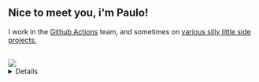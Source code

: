 ## Nice to meet you, i'm Paulo!
I work in the <a href="https://github.com/actions">Github Actions</a> team, and sometimes on <a href="https://github.com/GitPaulo?tab=repositories&q=&type=public&language=&sort=name">various silly little side projects.

<br/>
<img src="https://cat-and-ball.fly.dev/?">
<details>
  <summary>
    <h4><i>...</i></h4>
  </summary>

  <p align="center">
    <a href="https://www.linkedin.com/in/paulo-santos-software-engineer/" target="_blank" style="display:inline-block;">
      <img
        src="https://img.shields.io/badge/LinkedIn-0077B5?style=for-the-badge&logo=linkedin&logoColor=white"
        alt="LinkedIn"
        border="0"
      />
    </a>
    <a href="https://github.com/orgs/actions/people?query=gitpaulo" target="_blank" style="display:inline-block;">
      <img src="https://img.shields.io/badge/github%20actions-%232671E5.svg?style=for-the-badge&logo=githubactions&logoColor=white">
    </a>
    <a href="https://dev.to/gitpaulo" target="_blank" style="display:inline-block;">
      <img
        src="https://img.shields.io/badge/dev.to-0A0A0A?style=for-the-badge&logo=devdotto&logoColor=white"
        alt="Dev.to"
        border="0"
      />
    </a>
  </p>

  <div align="center">
    <img src="https://github-readme-stats.vercel.app/api?username=GitPaulo&show_icons=true&count_private=true&theme=dark&bg_color=0d1117&icon_color=ffffff&title_color=ffffff&text_color=8b949e&hide_border=true&rank_icon=github&hide=prs,contribs&show=discussions_started" alt="GitHub stats for GitPaulo" />
  </div>
  <br/>
  <div align="center">
    <img src="https://count.getloli.com/@:gitpaulo?theme=rule34" />
  </div>
  
  <p>📫 Reach me at:</p>
  <ul>
    <li><a href="mailto:work.paulo.santos98@gmail.com">Email</a></li>
  </ul>

</details>
